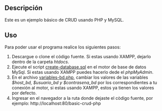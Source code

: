## Descripción

Este es un ejemplo básico de CRUD usando PHP y MySQL.

## Uso

Para poder usar el programa realice los siguientes pasos:

1. Descargue o clone el código fuente. Si estas usando XAMPP, dejarlo dentro de la carpeta *htdocs*.
2. Ejecute el script [create-database.sql](/create-database.sql) en el motor de base de datos MySql. Si estas usando XAMPP puedes hacerlo dede el *phpMyAdmin*.
3. En el archivo [variables-bd.php](/variables-bd.php), cambiar los valores de las variables *$host_bd, $usuario_bd y $contrasena_bd* por los correspondientes a tu conexión al motor, si estas usando XAMPP, estos ya tienen los valores por defecto.
4. Ingresar en el navegador a la ruta donde dejaste el còdigo fuente, por ejemplo: http://localhost:80/basic-crud-php